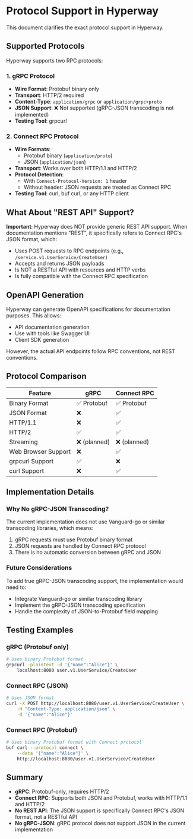 # Protocol Support in Hyperway

This document clarifies the exact protocol support in Hyperway.

## Supported Protocols

Hyperway supports two RPC protocols:

### 1. gRPC Protocol
- **Wire Format**: Protobuf binary only
- **Transport**: HTTP/2 required
- **Content-Type**: `application/grpc` or `application/grpc+proto`
- **JSON Support**: ❌ Not supported (gRPC-JSON transcoding is not implemented)
- **Testing Tool**: grpcurl

### 2. Connect RPC Protocol
- **Wire Formats**: 
  - Protobuf binary (`application/proto`)
  - JSON (`application/json`)
- **Transport**: Works over both HTTP/1.1 and HTTP/2
- **Protocol Detection**: 
  - With `Connect-Protocol-Version: 1` header
  - Without header: JSON requests are treated as Connect RPC
- **Testing Tool**: curl, buf curl, or any HTTP client

## What About "REST API" Support?

**Important**: Hyperway does NOT provide generic REST API support. When documentation mentions "REST", it specifically refers to Connect RPC's JSON format, which:

- Uses POST requests to RPC endpoints (e.g., `/service.v1.UserService/CreateUser`)
- Accepts and returns JSON payloads
- Is NOT a RESTful API with resources and HTTP verbs
- Is fully compatible with the Connect RPC specification

## OpenAPI Generation

Hyperway can generate OpenAPI specifications for documentation purposes. This allows:
- API documentation generation
- Use with tools like Swagger UI
- Client SDK generation

However, the actual API endpoints follow RPC conventions, not REST conventions.

## Protocol Comparison

| Feature | gRPC | Connect RPC |
|---------|------|-------------|
| Binary Format | ✅ Protobuf | ✅ Protobuf |
| JSON Format | ❌ | ✅ |
| HTTP/1.1 | ❌ | ✅ |
| HTTP/2 | ✅ | ✅ |
| Streaming | ❌ (planned) | ❌ (planned) |
| Web Browser Support | ❌ | ✅ |
| grpcurl Support | ✅ | ❌ |
| curl Support | ❌ | ✅ |

## Implementation Details

### Why No gRPC-JSON Transcoding?

The current implementation does not use Vanguard-go or similar transcoding libraries, which means:

1. gRPC requests must use Protobuf binary format
2. JSON requests are handled by Connect RPC protocol
3. There is no automatic conversion between gRPC and JSON

### Future Considerations

To add true gRPC-JSON transcoding support, the implementation would need to:
- Integrate Vanguard-go or similar transcoding library
- Implement the gRPC-JSON transcoding specification
- Handle the complexity of JSON-to-Protobuf field mapping

## Testing Examples

### gRPC (Protobuf only)
```bash
# Uses binary Protobuf format
grpcurl -plaintext -d '{"name":"Alice"}' \
    localhost:8080 user.v1.UserService/CreateUser
```

### Connect RPC (JSON)
```bash
# Uses JSON format
curl -X POST http://localhost:8080/user.v1.UserService/CreateUser \
    -H "Content-Type: application/json" \
    -d '{"name":"Alice"}'
```

### Connect RPC (Protobuf)
```bash
# Uses binary Protobuf format with Connect protocol
buf curl --protocol connect \
    --data '{"name":"Alice"}' \
    http://localhost:8080/user.v1.UserService/CreateUser
```

## Summary

- **gRPC**: Protobuf-only, requires HTTP/2
- **Connect RPC**: Supports both JSON and Protobuf, works with HTTP/1.1 and HTTP/2
- **No REST API**: The JSON support is specifically Connect RPC's JSON format, not a RESTful API
- **No gRPC-JSON**: gRPC protocol does not support JSON in the current implementation
